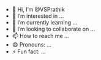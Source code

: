 - 👋 Hi, I’m @VSPrathik
- 👀 I’m interested in ...
- 🌱 I’m currently learning ...
- 💞️ I’m looking to collaborate on ...
- 📫 How to reach me ...
- 😄 Pronouns: ...
- ⚡ Fun fact: ...

<!---
VSPrathik/VSPrathik is a ✨ special ✨ repository because its `README.md` (this file) appears on your GitHub profile.
You can click the Preview link to take a look at your changes.
--->

